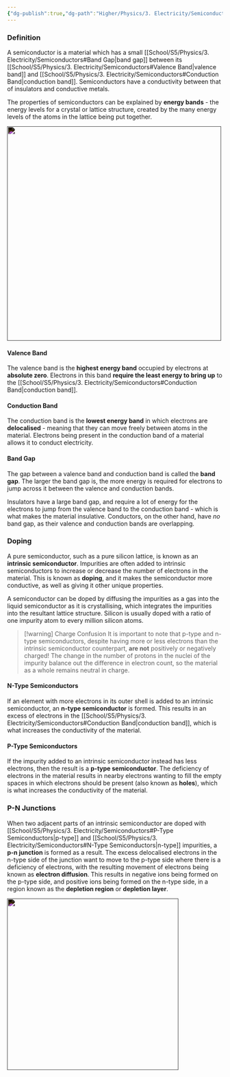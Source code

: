 ```yaml
---
{"dg-publish":true,"dg-path":"Higher/Physics/3. Electricity/Semiconductors.md","dg-permalink":"physics/semiconductors","permalink":"/physics/semiconductors/"}
---
```



### Definition
A semiconductor is a material which has a small [[School/S5/Physics/3. Electricity/Semiconductors#Band Gap\|band gap]] between its [[School/S5/Physics/3. Electricity/Semiconductors#Valence Band\|valence band]] and [[School/S5/Physics/3. Electricity/Semiconductors#Conduction Band\|conduction band]]. Semiconductors have a conductivity between that of insulators and conductive metals.

The properties of semiconductors can be explained by **energy bands** - the energy levels for a crystal or lattice structure, created by the many energy levels of the atoms in the lattice being put together.

<img src="https://energyeducation.ca/wiki/images/thumb/f/f1/2000px-Band_gap_comparison.svg.png/780px-2000px-Band_gap_comparison.svg.png" width="500" style="filter: invert(1)">

#### Valence Band
The valence band is the **highest energy band** occupied by electrons at **absolute zero**. Electrons in this band **require the least energy to bring up** to the [[School/S5/Physics/3. Electricity/Semiconductors#Conduction Band\|conduction band]].

#### Conduction Band
The conduction band is the **lowest energy band** in which electrons are **delocalised** - meaning that they can move freely between atoms in the material. Electrons being present in the conduction band of a material allows it to conduct electricity.

#### Band Gap
The gap between a valence band and conduction band is called the **band gap**. The larger the band gap is, the more energy is required for electrons to jump across it between the valence and conduction bands.

Insulators have a large band gap, and require a lot of energy for the electrons to jump from the valence band to the conduction band - which is what makes the material insulative. Conductors, on the other hand, have *no* band gap, as their valence and conduction bands are overlapping.

### Doping
A pure semiconductor, such as a pure silicon lattice, is known as an **intrinsic semiconductor**. Impurities are often added to intrinsic semiconductors to increase or decrease the number of electrons in the material. This is known as **doping**, and it makes the semiconductor more conductive, as well as giving it other unique properties.

A semiconductor can be doped by diffusing the impurities as a gas into the liquid semiconductor as it is crystallising, which integrates the impurities into the resultant lattice structure. Silicon is usually doped with a ratio of one impurity atom to every million silicon atoms.

> [!warning] Charge Confusion
> It is important to note that p-type and n-type semiconductors, despite having more or less electrons than the intrinsic semiconductor counterpart, **are not** positively or negatively charged! The change in the number of protons in the nuclei of the impurity balance out the difference in electron count, so the material as a whole remains neutral in charge.

#### N-Type Semiconductors
If an element with more electrons in its outer shell is added to an intrinsic semiconductor, an **n-type semiconductor** is formed. This results in an excess of electrons in the [[School/S5/Physics/3. Electricity/Semiconductors#Conduction Band\|conduction band]], which is what increases the conductivity of the material.

#### P-Type Semiconductors
If the impurity added to an intrinsic semiconductor instead has less electrons, then the result is a **p-type semiconductor**. The deficiency of electrons in the material results in nearby electrons wanting to fill the empty spaces in which electrons should be present (also known as **holes**), which is what increases the conductivity of the material.

### P-N Junctions
When two adjacent parts of an intrinsic semiconductor are doped with [[School/S5/Physics/3. Electricity/Semiconductors#P-Type Semiconductors\|p-type]] and [[School/S5/Physics/3. Electricity/Semiconductors#N-Type Semiconductors\|n-type]] impurities, a **p-n junction** is formed as a result. The excess delocalised electrons in the n-type side of the junction want to move to the p-type side where there is a deficiency of electrons, with the resulting movement of electrons being known as **electron diffusion**. This results in negative ions being formed on the p-type side, and positive ions being formed on the n-type side, in a region known as the **depletion region** or **depletion layer**.

<img src="https://upload.wikimedia.org/wikipedia/commons/thumb/3/3e/Pn_Junction_Diffusion_and_Drift.svg/375px-Pn_Junction_Diffusion_and_Drift.svg.png" width="400" style="filter: invert(1)">


